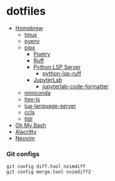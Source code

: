 # dotfiles

- [Homebrew](https://github.com/Homebrew/brew)
  - [tmux](https://github.com/tmux/tmux)
  - [pyenv](https://github.com/pyenv/pyenv)
  - [pipx](https://github.com/pypa/pipx)
    - [Poetry](https://github.com/python-poetry/poetry)
    - [Ruff](https://github.com/astral-sh/ruff)
    - [Python LSP Server](https://github.com/python-lsp/python-lsp-server)
      - [python-lsp-ruff](https://github.com/python-lsp/python-lsp-ruff)
    - [JupyterLab](https://github.com/jupyterlab/jupyterlab)
      - [jupyterlab-code-formatter](https://github.com/ryantam626/jupyterlab_code_formatter)
  - [miniconda](https://docs.anaconda.com/free/miniconda/)
  - [ltex-ls](https://github.com/valentjn/ltex-ls)
  - [lua-language-server](https://github.com/LuaLS/lua-language-server)
  - [ccls](https://github.com/MaskRay/ccls)
  - [tldr](https://github.com/tldr-pages/tldr)
- [Oh My Bash](https://github.com/ohmybash/oh-my-bash)
- [Alacritty](https://github.com/alacritty/alacritty)
- [Neovim](https://github.com/neovim/neovim)

### Git configs

```
git config diff.tool nvimdiff
git config merge.tool nvimdiff2
```
